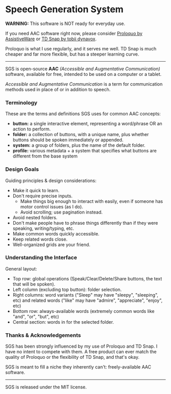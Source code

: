 # Speech Generation System

**WARNING:** This software is NOT ready for everyday use.

If you need AAC software right now, please consider [Proloquo by AssistiveWare](https://www.assistiveware.com/products/proloquo)
or [TD Snap by tobii dynavox](https://us.tobiidynavox.com/pages/td-snap).

Proloquo is what I use regularly, and it serves me well. TD Snap is much
cheaper and far more flexible, but has a steeper learning curve.

---

SGS is open-source **AAC** _(Accessible and Augmentative Communication)_
software, available for free, intended to be used on a computer or a tablet.

_Accessible and Augmentative Communication_ is a term for
communication methods used in place of or in addition to speech.


### Terminology

These are the terms and definitions SGS uses for common AAC concepts:

* **button:** a single interactive element, representing a word/phrase OR an action to perform.
* **folder:** a collection of buttons, with a unique name, plus whether buttons should be spoken immediately or appended.
* **system:** a group of folders, plus the name of the default folder.
* **profile:** various metadata + a system that specifies what buttons are different from the base system

### Design Goals

Guiding principles & design considerations:
- Make it quick to learn.
- Don't require precise inputs.
  - Make things big enough to interact with easily, even if someone has motor control issues (as I do).
  - Avoid scrolling; use pagination instead.
- Avoid nested folders.
- Don't make people have to phrase things differently than if they were speaking, writing/typing, etc.
- Make common words quickly accessible.
- Keep related words close.
- Well-organized grids are your friend.

### Understanding the Interface

General layout:
- Top row: global operations (Speak/Clear/Delete/Share buttons, the text that will be spoken).
- Left column (excluding top button): folder selection.
- Right columns: word variants ("Sleep" may have "sleepy", "sleeping", etc) and related words ("like" may have "admire", "appreciate", "enjoy", etc)
- Bottom row: always-available words (extremely common words like "and", "or", "but", etc)
- Central section: words in for the selected folder.

### Thanks & Acknowledgements

SGS has been strongly influenced by my use of Proloquo and TD Snap.
I have no intent to compete with them. A free product can ever match the
quality of Proloquo or the flexibility of TD Snap, and that's okay.

SGS is meant to fill a niche they inherently can't: freely-available AAC software.

---

SGS is released under the MIT license.
